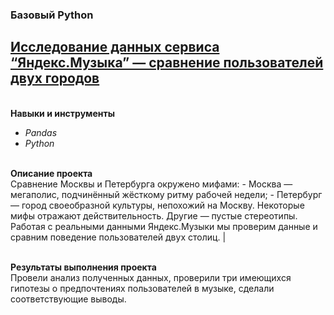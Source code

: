 ### Базовый Python 
## [Исследование данных сервиса “Яндекс.Музыка” — сравнение пользователей двух городов](https://github.com/OrlovaD/Portfolio/blob/main/Music%20project/1_music_project.ipynb)  
<br />**Навыки и инструменты**<br />
* _Pandas_
* _Python_

<br />**Описание проекта**<br />
Сравнение Москвы и Петербурга окружено мифами: - Москва — мегаполис, подчинённый жёсткому ритму рабочей недели; - Петербург — город своеобразной культуры, непохожий на Москву. Некоторые мифы отражают действительность. Другие — пустые стереотипы. Работая с реальными данными Яндекс.Музыки мы проверим данные и сравним поведение пользователей двух столиц. |

<br />**Результаты выполнения проекта**<br />
Провели анализ полученных данных, проверили три имеющихся гипотезы о предпочтениях пользователей в музыке, сделали соответствующие выводы.

